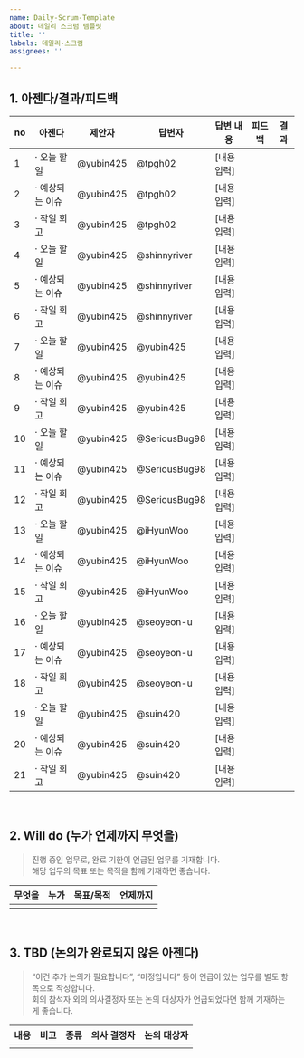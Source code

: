 ```yaml
---
name: Daily-Scrum-Template
about: 데일리 스크럼 템플릿
title: ''
labels: 데일리-스크럼
assignees: ''

---
```


## 1. 아젠다/결과/피드백

| no | 아젠다 | 제안자 | 답변자 | 답변 내용 | 피드백 | 결과 |
|----|--------|--------|--------|------------|---------|--------|
| 1 | · 오늘 할 일 | @yubin425 | @tpgh02 | [내용 입력] |  |  |
| 2 | · 예상되는 이슈 | @yubin425 | @tpgh02 | [내용 입력] |  |  |
| 3 | · 작일 회고 | @yubin425 | @tpgh02 | [내용 입력] |  |  |
| 4 | · 오늘 할 일 | @yubin425 | @shinnyriver  | [내용 입력] |  |  |
| 5  | · 예상되는 이슈 | @yubin425 | @shinnyriver  | [내용 입력] |  |  |
| 6  | · 작일 회고 | @yubin425 | @shinnyriver | [내용 입력] |  |  |
| 7  | · 오늘 할 일 | @yubin425   | @yubin425 | [내용 입력] |  |  |
| 8  | · 예상되는 이슈 | @yubin425  | @yubin425 | [내용 입력] |  |  |
| 9  | · 작일 회고 | @yubin425  | @yubin425 | [내용 입력] |  |  |
| 10  | · 오늘 할 일 | @yubin425  |  @SeriousBug98 | [내용 입력] |  |  |
| 11  | · 예상되는 이슈 | @yubin425 | @SeriousBug98| [내용 입력] |  |  |
| 12 | · 작일 회고 | @yubin425  |@SeriousBug98 | [내용 입력] |  |  |
| 13 | · 오늘 할 일 |@yubin425 | @iHyunWoo| [내용 입력] |  |  |
| 14  | · 예상되는 이슈 | @yubin425  | @iHyunWoo | [내용 입력] |  |  |
| 15 | · 작일 회고 | @yubin425  | @iHyunWoo | [내용 입력] |  |  |
| 16  | · 오늘 할 일 | @yubin425  | @seoyeon-u | [내용 입력] |  |  |
| 17  | · 예상되는 이슈 | @yubin425  | @seoyeon-u | [내용 입력] |  |  |
| 18  | · 작일 회고 | @yubin425  | @seoyeon-u | [내용 입력] |  |  |
| 19  | · 오늘 할 일 | @yubin425   | @suin420 | [내용 입력] |  |  |
| 20  | · 예상되는 이슈 | @yubin425   | @suin420 | [내용 입력] |  |  |
| 21  | · 작일 회고 | @yubin425  | @suin420 | [내용 입력] |  |  |

<br />

## 2. Will do (누가 언제까지 무엇을)

> 진행 중인 업무로, 완료 기한이 언급된 업무를 기재합니다.  
> 해당 업무의 목표 또는 목적을 함께 기재하면 좋습니다.

| 무엇을              | 누가   | 목표/목적     | 언제까지 |
|---------------------|--------|----------------|-----------|
|  |  |  |  |

<br />

## 3. TBD (논의가 완료되지 않은 아젠다)

> “이건 추가 논의가 필요합니다”, “미정입니다” 등이 언급이 있는 업무를 별도 항목으로 작성합니다.  
> 회의 참석자 외의 의사결정자 또는 논의 대상자가 언급되었다면 함께 기재하는 게 좋습니다.

| 내용 | 비고 | 종류 | 의사 결정자 | 논의 대상자 |
|------|------|------|----------------|----------------|
|  |  |  |  |  |
